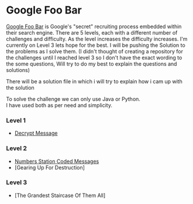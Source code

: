 # Google Foo Bar

[Google Foo Bar](http://foobar.withgoogle.com) is Google's "secret" recruiting process embedded within their search engine. There are 5 levels, each with a different number of challenges and difficulty. As the level increases the difficulty increases. I'm currently on Level 3 lets hope for the best. I will be pushing the Solution to the problems as I solve them. (I didn't thought of creating a repository for the challenges until I reached level 3 so I don't have the exact wording to the some questions, Will try to do my best to explain the questions and solutions)

There will be a solution file in which i will try to explain how i cam up with the solution

To solve the challenge we can only use Java or Python.  
I have used both as per need and simplicity.

### Level 1
- [Decrypt Message](https://github.com/ShadyD45/Google-Foobar/blob/master/Level%201/Main.java)

### Level 2
- [Numbers Station Coded Messages](https://github.com/ShadyD45/Google-Foobar/blob/master/Level%202/Coded%20Message/CodedMessages.java)
- [Gearing Up For Destruction]

### Level 3
- [The Grandest Staircase Of Them All]


